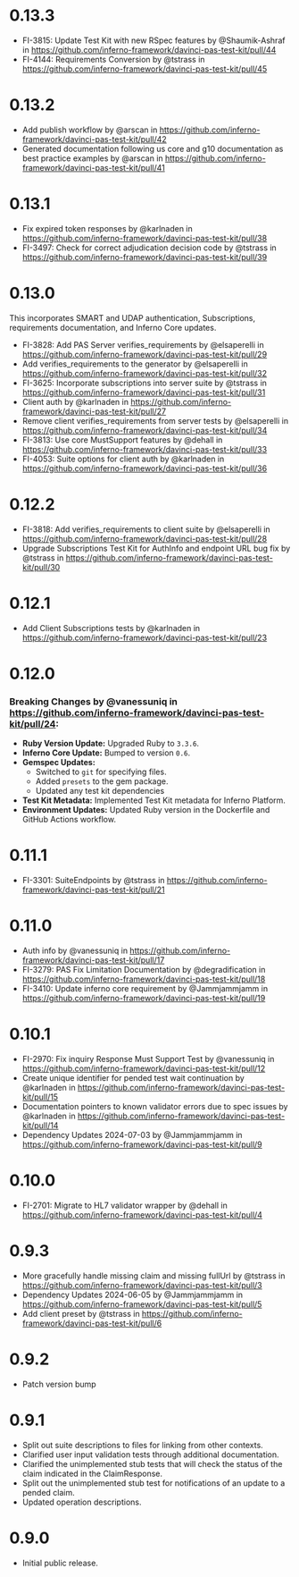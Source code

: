 # 0.13.3
* FI-3815: Update Test Kit with new RSpec features by @Shaumik-Ashraf in https://github.com/inferno-framework/davinci-pas-test-kit/pull/44
* FI-4144: Requirements Conversion by @tstrass in https://github.com/inferno-framework/davinci-pas-test-kit/pull/45

# 0.13.2
* Add publish workflow by @arscan in https://github.com/inferno-framework/davinci-pas-test-kit/pull/42
* Generated documentation following us core and g10 documentation as best practice examples by @arscan in https://github.com/inferno-framework/davinci-pas-test-kit/pull/41

# 0.13.1
* Fix expired token responses by @karlnaden in
  https://github.com/inferno-framework/davinci-pas-test-kit/pull/38
* FI-3497: Check for correct adjudication decision code by @tstrass in
  https://github.com/inferno-framework/davinci-pas-test-kit/pull/39

# 0.13.0

This incorporates SMART and UDAP authentication, Subscriptions, requirements documentation, and Inferno Core updates.

* FI-3828: Add PAS Server verifies_requirements by @elsaperelli in https://github.com/inferno-framework/davinci-pas-test-kit/pull/29
* Add verifies_requirements to the generator by @elsaperelli in https://github.com/inferno-framework/davinci-pas-test-kit/pull/32
* FI-3625: Incorporate subscriptions into server suite by @tstrass in https://github.com/inferno-framework/davinci-pas-test-kit/pull/31
* Client auth by @karlnaden in https://github.com/inferno-framework/davinci-pas-test-kit/pull/27
* Remove client verifies_requirements from server tests by @elsaperelli in https://github.com/inferno-framework/davinci-pas-test-kit/pull/34
* FI-3813: Use core MustSupport features by @dehall in https://github.com/inferno-framework/davinci-pas-test-kit/pull/33
* FI-4053: Suite options for client auth by @karlnaden in https://github.com/inferno-framework/davinci-pas-test-kit/pull/36

# 0.12.2

* FI-3818: Add verifies_requirements to client suite by @elsaperelli in https://github.com/inferno-framework/davinci-pas-test-kit/pull/28
* Upgrade Subscriptions Test Kit for AuthInfo and endpoint URL bug fix by @tstrass in https://github.com/inferno-framework/davinci-pas-test-kit/pull/30

# 0.12.1

* Add Client Subscriptions tests by @karlnaden in https://github.com/inferno-framework/davinci-pas-test-kit/pull/23


# 0.12.0

### Breaking Changes by @vanessuniq in https://github.com/inferno-framework/davinci-pas-test-kit/pull/24:
* **Ruby Version Update:** Upgraded Ruby to `3.3.6`.
* **Inferno Core Update:** Bumped to version `0.6`.
* **Gemspec Updates:**
  * Switched to `git` for specifying files.
  * Added `presets` to the gem package.
  * Updated any test kit dependencies
* **Test Kit Metadata:** Implemented Test Kit metadata for Inferno Platform.
* **Environment Updates:** Updated Ruby version in the Dockerfile and GitHub Actions workflow.


# 0.11.1

* FI-3301: SuiteEndpoints by @tstrass in https://github.com/inferno-framework/davinci-pas-test-kit/pull/21


# 0.11.0

* Auth info by @vanessuniq in https://github.com/inferno-framework/davinci-pas-test-kit/pull/17
* FI-3279: PAS Fix Limitation Documentation by @degradification in https://github.com/inferno-framework/davinci-pas-test-kit/pull/18
* FI-3410: Update inferno core requirement by @Jammjammjamm in https://github.com/inferno-framework/davinci-pas-test-kit/pull/19

# 0.10.1

* FI-2970: Fix inquiry Response Must Support Test by @vanessuniq in https://github.com/inferno-framework/davinci-pas-test-kit/pull/12
* Create unique identifier for pended test wait continuation by @karlnaden in https://github.com/inferno-framework/davinci-pas-test-kit/pull/15
* Documentation pointers to known validator errors due to spec issues by @karlnaden in https://github.com/inferno-framework/davinci-pas-test-kit/pull/14
* Dependency Updates 2024-07-03 by @Jammjammjamm in https://github.com/inferno-framework/davinci-pas-test-kit/pull/9

# 0.10.0

* FI-2701: Migrate to HL7 validator wrapper by @dehall in https://github.com/inferno-framework/davinci-pas-test-kit/pull/4

# 0.9.3

* More gracefully handle missing claim and missing fullUrl by @tstrass in https://github.com/inferno-framework/davinci-pas-test-kit/pull/3
* Dependency Updates 2024-06-05 by @Jammjammjamm in https://github.com/inferno-framework/davinci-pas-test-kit/pull/5
* Add client preset by @tstrass in https://github.com/inferno-framework/davinci-pas-test-kit/pull/6

# 0.9.2

* Patch version bump

# 0.9.1

* Split out suite descriptions to files for linking from other contexts.
* Clarified user input validation tests through additional documentation.
* Clarified the unimplemented stub tests that will check the status of the claim indicated in the ClaimResponse.
* Split out the unimplemented stub test for notifications of an update to a pended claim.
* Updated operation descriptions.

# 0.9.0

* Initial public release.

